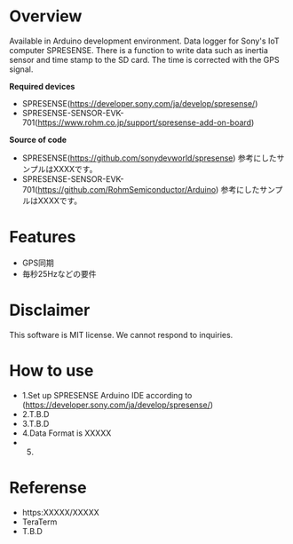 # Overview

Available in Arduino development environment.
Data logger for Sony's IoT computer SPRESENSE.
There is a function to write data such as inertia sensor and time stamp to the SD card.
The time is corrected with the GPS signal.

**Required devices**
* SPRESENSE(https://developer.sony.com/ja/develop/spresense/)
* SPRESENSE-SENSOR-EVK-701(https://www.rohm.co.jp/support/spresense-add-on-board)

**Source of code**
* SPRESENSE(https://github.com/sonydevworld/spresense)
参考にしたサンプルはXXXXです。
* SPRESENSE-SENSOR-EVK-701(https://github.com/RohmSemiconductor/Arduino)
参考にしたサンプルはXXXXです。

# Features
* GPS同期
* 毎秒25Hzなどの要件

# Disclaimer

This software is MIT license.
We cannot respond to inquiries.

# How to use
* 1.Set up SPRESENSE Arduino IDE according to (https://developer.sony.com/ja/develop/spresense/)
* 2.T.B.D
* 3.T.B.D
* 4.Data Format is XXXXX
* 5.

# Referense
* https:XXXXX/XXXXX
* TeraTerm
* T.B.D
